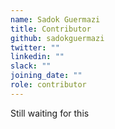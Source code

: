 ```yaml
---
name: Sadok Guermazi
title: Contributor
github: sadokguermazi
twitter: ""
linkedin: ""
slack: ""
joining_date: ""
role: contributor
---
```


Still waiting for this
